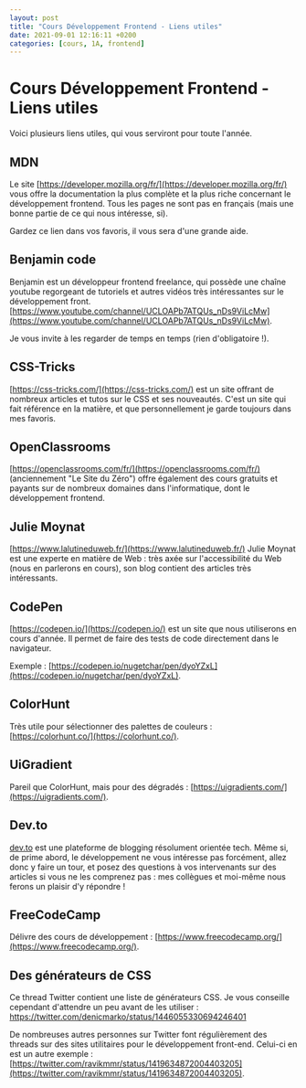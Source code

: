 ```yaml
---
layout: post
title: "Cours Développement Frontend - Liens utiles"
date: 2021-09-01 12:16:11 +0200
categories: [cours, 1A, frontend]
---
```

# Cours Développement Frontend - Liens utiles
Voici plusieurs liens utiles, qui vous serviront pour toute l'année.

## MDN
Le site [https://developer.mozilla.org/fr/](https://developer.mozilla.org/fr/) vous offre la documentation la plus complète et la plus riche concernant le développement frontend. Tous les pages ne sont pas en français (mais une bonne partie de ce qui nous intéresse, si).

Gardez ce lien dans vos favoris, il vous sera d'une grande aide.

## Benjamin code
Benjamin est un développeur frontend freelance, qui possède une chaîne youtube regorgeant de tutoriels et autres vidéos très intéressantes sur le développement front.
[https://www.youtube.com/channel/UCLOAPb7ATQUs_nDs9ViLcMw](https://www.youtube.com/channel/UCLOAPb7ATQUs_nDs9ViLcMw).

Je vous invite à les regarder de temps en temps (rien d'obligatoire !).

## CSS-Tricks
[https://css-tricks.com/](https://css-tricks.com/) est un site offrant de nombreux articles et tutos sur le CSS et ses nouveautés. C'est un site qui fait référence en la matière, et que personnellement je garde toujours dans mes favoris.

## OpenClassrooms

[https://openclassrooms.com/fr/](https://openclassrooms.com/fr/) (anciennement "Le Site du Zéro") offre également des cours gratuits et payants sur de nombreux domaines dans l'informatique, dont le développement frontend.

## Julie Moynat
[https://www.lalutineduweb.fr/](https://www.lalutineduweb.fr/)
Julie Moynat est une experte en matière de Web : très axée sur l'accessibilité du Web (nous en parlerons en cours), son blog contient des articles très intéressants.

## CodePen
[https://codepen.io/](https://codepen.io/) est un site que nous utiliserons en cours d'année. Il permet de faire des tests de code directement dans le navigateur.

Exemple : [https://codepen.io/nugetchar/pen/dyoYZxL](https://codepen.io/nugetchar/pen/dyoYZxL).

## ColorHunt
Très utile pour sélectionner des palettes de couleurs : [https://colorhunt.co/](https://colorhunt.co/).

## UiGradient
Pareil que ColorHunt, mais pour des dégradés : [https://uigradients.com/](https://uigradients.com/).

## Dev.to

[dev.to](dev.to) est une plateforme de blogging résolument orientée tech. Même si, de prime abord, le développement ne vous intéresse pas forcément, allez donc y faire un tour, et posez des questions à vos intervenants sur des articles si vous ne les comprenez pas : mes collègues et moi-même nous ferons un plaisir d'y répondre !

## FreeCodeCamp
Délivre des cours de développement : [https://www.freecodecamp.org/](https://www.freecodecamp.org/).

## Des générateurs de CSS

Ce thread Twitter contient une liste de générateurs CSS. Je vous conseille cependant d'attendre un peu avant de les utiliser : https://twitter.com/denicmarko/status/1446055330694246401

De nombreuses autres personnes sur Twitter font régulièrement des threads sur des sites utilitaires pour le développement front-end. Celui-ci en est un autre exemple : [https://twitter.com/ravikmmr/status/1419634872004403205](https://twitter.com/ravikmmr/status/1419634872004403205).

